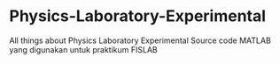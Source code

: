 # Physics-Laboratory-Experimental
All things about Physics Laboratory Experimental
Source code MATLAB yang digunakan untuk praktikum FISLAB 
